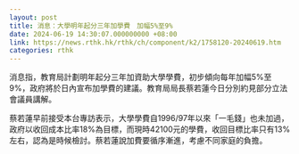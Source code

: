 ```yaml
---
layout: post
title: 消息：大學明年起分三年加學費　加幅5%至9%
date: 2024-06-19 14:30:07.000000000 +08:00
link: https://news.rthk.hk/rthk/ch/component/k2/1758120-20240619.htm
categories: rthk
---
```


消息指，教育局計劃明年起分三年加資助大學學費，初步傾向每年加幅5%至9%，政府將於日內宣布加學費的建議。教育局局長蔡若蓮今日分別約見部分立法會議員講解。

蔡若蓮早前接受本台專訪表示，大學學費自1996/97年以來「一毛錢」也未加過，政府以收回成本比率18%為目標，而現時42100元的學費，收回目標比率只有13%左右，認為是時候檢討。蔡若蓮說加費要循序漸進，考慮不同家庭的負擔。
